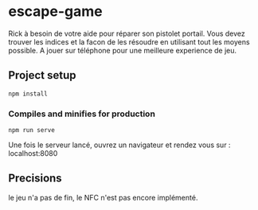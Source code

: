 # escape-game
Rick à besoin de votre aide pour réparer son pistolet portail.
Vous devez trouver les indices et la facon de les résoudre en utilisant tout les moyens possible.
A jouer sur téléphone pour une meilleure experience de jeu.

## Project setup
```
npm install
```

### Compiles and minifies for production
```
npm run serve
```
Une fois le serveur lancé, ouvrez un navigateur et rendez vous sur : localhost:8080

## Precisions
le jeu n'a pas de fin, le NFC n'est pas encore implémenté.
